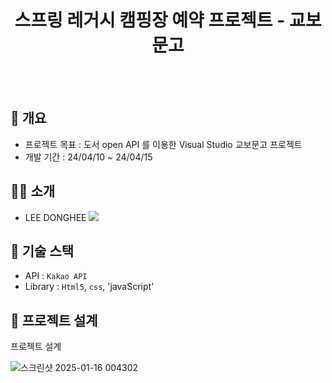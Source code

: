 <h1 align="center">스프링 레거시 캠핑장 예약 프로젝트 - 교보문고</h1>
<br/><br/>

## 🚩 개요
- 프로젝트 목표 : 도서 open API 를 이용한 Visual Studio 교보문고 프로젝트
- 개발 기간 : 24/04/10 ~ 24/04/15

## 🙋‍♀️ 소개
- LEE DONGHEE <a href="https://github.com/ehdgml123"><img src="https://img.shields.io/badge/GitHub-181717?style=plastic&logo=GitHub&logoColor=white"></a>

## 🔧 기술 스택
- API : `Kakao API`
- Library : `Html5`, `css`, 'javaScript'

## 👾 프로젝트 설계
프로젝트 설계


  ![스크린샷 2025-01-16 004302](https://github.com/user-attachments/assets/911bbb0f-6c86-4b99-a55d-4d954190e7b9)

